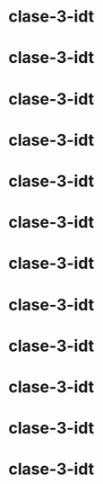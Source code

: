 # clase-3-idt
# clase-3-idt
# clase-3-idt
# clase-3-idt
# clase-3-idt
# clase-3-idt
# clase-3-idt
# clase-3-idt
# clase-3-idt
# clase-3-idt
# clase-3-idt
# clase-3-idt
